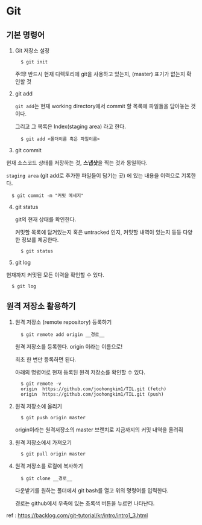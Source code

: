 # Git

## 기본 명령어 

1. Git 저장소 설정

   ```
     $ git init
   ```

   주의! 반드시 현재 디렉토리에 git을 사용하고 있는지, (master) 표기가 없는지 확인할 것

2. git add

   ```git add```는 현재  working directory에서 commit 할 목록에 파일들을 담아놓는 것이다.

   그리고 그 목록은 Index(staging area) 라고 한다.

   ``` 
     $ git add <폴더이름 혹은 파일이름>
   ```

3.  git commit

   현재 소스코드 상태를 저장하는 것, **스냅샷**을 찍는 것과 동일하다.

   ```staging area``` (git add로 추가한 파일들이 담기는 곳) 에 있는 내용을 이력으로 기록한다.

   ```
     $ git commit -m "커밋 메세지"
   ```

4. git status

   git의 현재 상태를 확인한다.

   커밋할 목록에 담겨있는지 혹은 untracked 인지, 커밋할 내역이 있는지 등등 다양한 정보를 제공한다.

   ```
     $ git status
   ```

5.  git log

   현재까지 커밋된 모든 이력을 확인할 수 있다.

   ```
     $ git log
   ```

   

## 원격 저장소 활용하기

1. 원격 저장소 (remote repository) 등록하기

   ```
     $ git remote add origin __경로__
   ```

   원격 저장소를 등록한다. origin 이라는 이름으로!

   최초 한 번만 등록하면 된다.

   아래의 명령어로 현재 등록된 원격 저장소를 확인할 수 있다.

   ```
     $ git remote -v
     origin  https://github.com/joohongkim1/TIL.git (fetch)
     origin  https://github.com/joohongkim1/TIL.git (push)
   ```

2. 원격 저장소에 올리기

   ```
     $ git push origin master
   ```

   origin이라는 원격저장소의 master 브랜치로 지금까지의 커밋 내역을 올려줘

3. 원격 저장소에서 가져오기

   ```
     $ git pull origin master
   ```

4. 원격 저장소를 로컬에 복사하기

   ```
     $ git clone __경로__
   ```

   다운받기를 원하는 폴더에서 git bash를 열고 위의 명령어를 입력한다.

   경로는 github에서 우측에 있는 초록색 버튼을 누르면 나타난다.



ref : https://backlog.com/git-tutorial/kr/intro/intro1_3.html